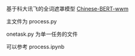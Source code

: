 基于科大讯飞的全词遮罩模型 [Chinese-BERT-wwm](https://github.com/ymcui/Chinese-BERT-wwm)

主文件为 process.py

onetask.py 为单一任务的文件

可以参考 process.ipynb